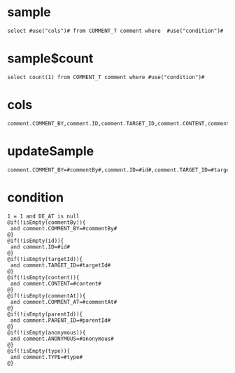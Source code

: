 sample
===

	select #use("cols")# from COMMENT_T comment where  #use("condition")#

sample$count
===
    select count(1) from COMMENT_T comment where #use("condition")#

cols
===
	comment.COMMENT_BY,comment.ID,comment.TARGET_ID,comment.CONTENT,comment.COMMENT_AT,comment.PARENT_ID,comment.ANONYMOUS,comment.TYPE

updateSample
===

	comment.COMMENT_BY=#commentBy#,comment.ID=#id#,comment.TARGET_ID=#targetId#,comment.CONTENT=#content#,comment.COMMENT_AT=#commentAt#,comment.PARENT_ID=#parentId#,comment.ANONYMOUS=#anonymous#,comment.TYPE=#type#

condition
===

	1 = 1 and DE_AT is null
	@if(!isEmpty(commentBy)){
	 and comment.COMMENT_BY=#commentBy#
	@}
	@if(!isEmpty(id)){
	 and comment.ID=#id#
	@}
	@if(!isEmpty(targetId)){
	 and comment.TARGET_ID=#targetId#
	@}
	@if(!isEmpty(content)){
	 and comment.CONTENT=#content#
	@}
	@if(!isEmpty(commentAt)){
	 and comment.COMMENT_AT=#commentAt#
	@}
	@if(!isEmpty(parentId)){
	 and comment.PARENT_ID=#parentId#
	@}
	@if(!isEmpty(anonymous)){
	 and comment.ANONYMOUS=#anonymous#
	@}
	@if(!isEmpty(type)){
	 and comment.TYPE=#type#
	@}



